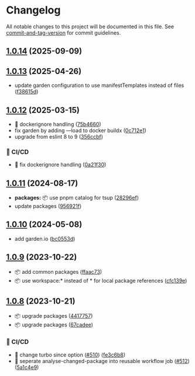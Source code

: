 # Changelog

All notable changes to this project will be documented in this file. See [commit-and-tag-version](https://github.com/absolute-version/commit-and-tag-version) for commit guidelines.

## [1.0.14](https://github.com/demokratie-live/democracy-development/compare/qr-code-handler@v1.0.13...qr-code-handler@v1.0.14) (2025-09-09)

## [1.0.13](https://github.com/demokratie-live/democracy-development/compare/qr-code-handler@v1.0.12...qr-code-handler@v1.0.13) (2025-04-26)


* update garden configuration to use manifestTemplates instead of files ([f38615d](https://github.com/demokratie-live/democracy-development/commit/f38615dd5400bad734139f5363a6a6d9fa6a3db3))

## [1.0.12](https://github.com/demokratie-live/democracy-development/compare/qr-code-handler@v1.0.11...qr-code-handler@v1.0.12) (2025-03-15)


* 🐛 dockerignore handling ([75b4660](https://github.com/demokratie-live/democracy-development/commit/75b4660fae655d2cf9c3847611707dac177f82cc))
* fix garden by adding —load to docker buildx ([0c712e1](https://github.com/demokratie-live/democracy-development/commit/0c712e1734116275badbde2c82aadc4515845759))
* upgrade from eslint 8 to 9 ([356ccbf](https://github.com/demokratie-live/democracy-development/commit/356ccbfad9dff32191f38be383b24d515d4a87fb))


### 👷 CI/CD

* 👷 fix dockerignore handling ([0a21f30](https://github.com/demokratie-live/democracy-development/commit/0a21f3020ff68334d259743a87f14bec76dd6b1c))

## [1.0.11](https://github.com/demokratie-live/democracy-development/compare/qr-code-handler@v1.0.10...qr-code-handler@v1.0.11) (2024-08-17)


* **packages:** 📦 use pnpm catalog for tsup ([28296ef](https://github.com/demokratie-live/democracy-development/commit/28296efc10543878f19af319b92e8b86a07c9fe2))
* update packages ([956921f](https://github.com/demokratie-live/democracy-development/commit/956921f3fc83f93e606a403d75463d38641fc595))

## [1.0.10](https://github.com/demokratie-live/democracy-development/compare/qr-code-handler@v1.0.9...qr-code-handler@v1.0.10) (2024-05-08)


* add garden.io ([bc0553d](https://github.com/demokratie-live/democracy-development/commit/bc0553d2dbae414c2d9f418dc06530bcc2ea82e7))

## [1.0.9](https://github.com/demokratie-live/democracy-development/compare/qr-code-handler@v1.0.8...qr-code-handler@v1.0.9) (2023-10-22)


* 📦️ add common packages ([ffaac73](https://github.com/demokratie-live/democracy-development/commit/ffaac738ab8bd2376bdc6f792c741a51df253002))
* 📦️ use workspace:* instead of * for local package references ([cfc139e](https://github.com/demokratie-live/democracy-development/commit/cfc139e62c56dcd67c363d45227bb7675acb863a))

## [1.0.8](https://github.com/demokratie-live/democracy-development/compare/qr-code-handler@v1.0.2...qr-code-handler@v1.0.8) (2023-10-21)


* 📦️ upgrade packages ([4417757](https://github.com/demokratie-live/democracy-development/commit/44177570f62fc3137d3c36667ced3e8f8ed4c44b))
* 📦️ upgrade packages ([67cadee](https://github.com/demokratie-live/democracy-development/commit/67cadee28b9b978b3e6662614fcae09bf1f0d8d4))


### 👷 CI/CD

* 👷 change turbo since option ([#510](https://github.com/demokratie-live/democracy-development/issues/510)) ([fe3c6b8](https://github.com/demokratie-live/democracy-development/commit/fe3c6b88733e4af2ff02493173279c2c44a56a8a))
* 👷 seperate analyse-changed-package into reusable workflow job ([#512](https://github.com/demokratie-live/democracy-development/issues/512)) ([5a1c4e9](https://github.com/demokratie-live/democracy-development/commit/5a1c4e99624107a7369862a44736874f62bb3cae))
